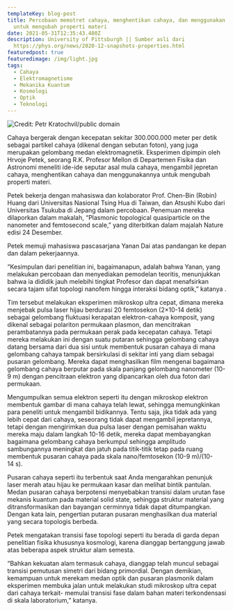 ```yaml
---
templateKey: blog-post
title: Percobaan memotret cahaya, menghentikan cahaya, dan menggunakan cahaya
  untuk mengubah properti materi
date: 2021-05-31T12:35:43.480Z
description: University of Pittsburgh || Sumber asli dari
  https://phys.org/news/2020-12-snapshots-properties.html
featuredpost: true
featuredimage: /img/light.jpg
tags:
  - Cahaya
  - Elektromagnetisme
  - Mekanika Kuantum
  - Kosmologi
  - Optik
  - Teknologi
---
```

![](/img/light.jpg "Credit: Petr Kratochvil/public domain")

Cahaya bergerak dengan kecepatan sekitar 300.000.000 meter per detik sebagai partikel cahaya (dikenal dengan sebutan foton), yang juga merupakan gelombang medan elektromagnetik. Eksperimen dipimpin oleh Hrvoje Petek, seorang R.K. Profesor Mellon di Departemen Fisika dan Astronomi meneliti ide-ide seputar asal mula cahaya, mengambil jepretan cahaya, menghentikan cahaya dan menggunakannya untuk mengubah properti materi.

Petek bekerja dengan mahasiswa dan kolaborator Prof. Chen-Bin (Robin) Huang dari Universitas Nasional Tsing Hua di Taiwan, dan Atsushi Kubo dari Universitas Tsukuba di Jepang dalam percobaan. Penemuan mereka dilaporkan dalam makalah, “Plasmonic topological quasiparticle on the nanometer and femtosecond scale,” yang diterbitkan dalam majalah Nature edisi 24 Desember.

Petek memuji mahasiswa pascasarjana Yanan Dai atas pandangan ke depan dan dalam pekerjaannya.

“Kesimpulan dari penelitian ini, bagaimanapun, adalah bahwa Yanan, yang melakukan percobaan dan menyediakan pemodelan teoritis, menunjukkan bahwa ia dididik jauh melebihi tingkat Profesor dan dapat menafsirkan secara tajam sifat topologi nanofem hingga interaksi bidang optik,” katanya .

Tim tersebut melakukan eksperimen mikroskop ultra cepat, dimana mereka menjebak pulsa laser hijau berdurasi 20 femtosekon (2×10-14 detik) sebagai gelombang fluktuasi kerapatan elektron-cahaya komposit, yang dikenal sebagai polariton permukaan plasmon, dan mencitrakan perambatannya pada permukaan perak pada kecepatan cahaya. Tetapi mereka melakukan ini dengan suatu putaran sehingga gelombang cahaya datang bersama dari dua sisi untuk membentuk pusaran cahaya di mana gelombang cahaya tampak bersirkulasi di sekitar inti yang diam sebagai pusaran gelombang. Mereka dapat menghasilkan film mengenai bagaimana gelombang cahaya berputar pada skala panjang gelombang nanometer (10-9 m) dengan pencitraan elektron yang dipancarkan oleh dua foton dari permukaan.

Mengumpulkan semua elektron seperti itu dengan mikroskop elektron membentuk gambar di mana cahaya telah lewat, sehingga memungkinkan para peneliti untuk mengambil bidikannya. Tentu saja, jika tidak ada yang lebih cepat dari cahaya, seseorang tidak dapat mengambil jepretannya, tetapi dengan mengirimkan dua pulsa laser dengan pemisahan waktu mereka maju dalam langkah 10-16 detik, mereka dapat membayangkan bagaimana gelombang cahaya berkumpul sehingga amplitudo sambungannya meningkat dan jatuh pada titik-titik tetap pada ruang membentuk pusaran cahaya pada skala nano/femtosekon (10-9 m)/(10-14 s).

Pusaran cahaya seperti itu terbentuk saat Anda mengarahkan penunjuk laser merah atau hijau ke permukaan kasar dan melihat bintik pantulan. Medan pusaran cahaya berpotensi menyebabkan transisi dalam urutan fase mekanis kuantum pada material solid state, sehingga struktur material yang ditransformasikan dan bayangan cerminnya tidak dapat ditumpangkan. Dengan kata lain, pengertian putaran pusaran menghasilkan dua material yang secara topologis berbeda.

Petek mengatakan transisi fase topologi seperti itu berada di garda depan penelitian fisika khususnya kosmologi, karena dianggap bertanggung jawab atas beberapa aspek struktur alam semesta.

“Bahkan kekuatan alam termasuk cahaya, dianggap telah muncul sebagai transisi pemutusan simetri dari bidang primordial. Dengan demikian, kemampuan untuk merekam medan optik dan pusaran plasmonik dalam eksperimen membuka jalan untuk melakukan studi mikroskop ultra cepat dari cahaya terkait- memulai transisi fase dalam bahan materi terkondensasi di skala laboratorium,” katanya.